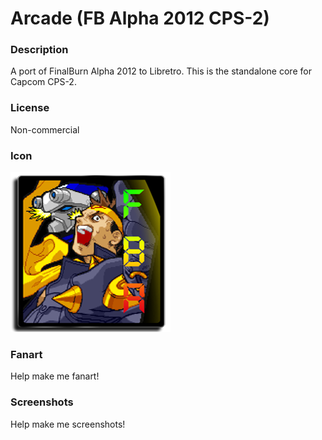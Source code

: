 # Arcade (FB Alpha 2012 CPS-2)

### Description

A port of FinalBurn Alpha 2012 to Libretro. This is the standalone core for Capcom CPS-2.

### License

Non-commercial

### Icon

![Arcade (FB Alpha 2012 CPS-2) icon](game.libretro.fbalpha2012-cps2/resources/icon.png)

### Fanart

Help make me fanart!

### Screenshots

Help make me screenshots!
